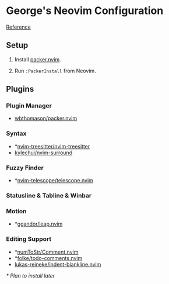 # George's Neovim Configuration

[Reference](https://github.com/rockerBOO/awesome-neovim)

## Setup

1. Install [packer.nvim](https://github.com/wbthomason/packer.nvim).

2. Run `:PackerInstall` from Neovim.

## Plugins

### Plugin Manager

* [wbthomason/packer.nvim](https://github.com/wbthomason/packer.nvim)

### Syntax

* \*[nvim-treesitter/nvim-treesitter](https://github.com/nvim-treesitter/nvim-treesitter)
* [kylechui/nvim-surround](https://github.com/kylechui/nvim-surround)

### Fuzzy Finder

* \*[nvim-telescope/telescope.nvim](https://github.com/nvim-telescope/telescope.nvim)

### Statusline & Tabline & Winbar

### Motion
* \*[ggandor/leap.nvim](https://github.com/ggandor/leap.nvim)

### Editing Support
* \*[numToStr/Comment.nvim](https://github.com/numToStr/Comment.nvim)
* \*[folke/todo-comments.nvim](https://github.com/folke/todo-comments.nvim)
* [lukas-reineke/indent-blankline.nvim](https://github.com/lukas-reineke/indent-blankline.nvim)

_\* Plan to install later_

